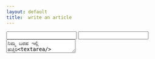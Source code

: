 ```yaml
---
layout: default
title:  write an article
---
```


<form action="https://getsimpleform.com/messages?form_api_token=6ea977a8649826a7a168aefcc1678a4f" method="post">
  <!-- the redirect_to is optional, the form will redirect to the referrer on submission -->
  <input type='hidden' name='redirect_to' value='/' />
  <!-- all your input fields here.... -->
  <input  type="text" name="ಹೆಸರು">
  <input  type='email' name='ಇಮೇಲ್' />
  <textarea  name='ಲೇಖನ'>ನಿಮ್ಮ ಬರಹ ಇಲ್ಲಿ ಹಚ್ಚಿರಿ<textarea/>
  <input type='submit' value='ಸಲ್ಲಿಸಿ' />
</form>
